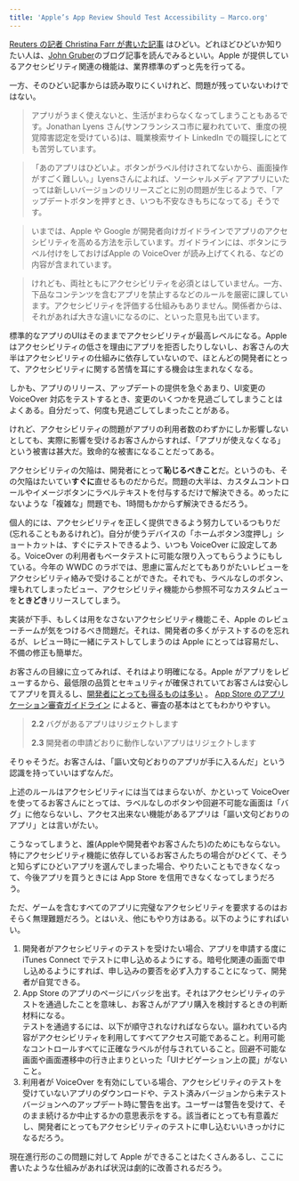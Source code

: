 ```yaml
---
title: 'Apple’s App Review Should Test Accessibility – Marco.org'
---
```


<!--original
July 10, 2014 • [∞http://www.marco.org/2014/07/10/app-review-should-test-accessibility](/2014/07/10/app-review-should-test-accessibility "Permalink")
-->

<!--original
[Christina Farr’s Reuters article](http://www.reuters.com/article/2014/07/09/us-apple-mobilephone-accessibility-idUSKBN0FE12Q20140709) is pretty bad, as helpfully detailed by [John Gruber](http://daringfireball.net/linked/2014/07/10/reuters-accessibility). Apple’s accessibility support leads the industry by a mile.
-->
[Reuters の記者 Christina Farr が書いた記事](http://www.reuters.com/article/2014/07/09/us-apple-mobilephone-accessibility-idUSKBN0FE12Q20140709) はひどい。どれほどひどいか知りたい人は、[John Gruber](http://daringfireball.net/linked/2014/07/10/reuters-accessibility)のブログ記事を読んでみるといい。Apple が提供しているアクセシビリティ関連の機能は、業界標準のずっと先を行ってる。

<!--original
But the actual issue, buried in the sloppy article, is legitimate:
-->
一方、そのひどい記事からは読み取りにくいけれど、問題が残っていないわけではない。

<!--original
> But when apps don’t work, life can grind to a stop. Jonathan Lyens, a San Francisco city employee, who is legally blind, has a hard time browsing jobs on professional networking site LinkedIn.
>
> “The app is insane. Buttons aren’t labeled. It’s difficult to navigate,” said Lyens. When it comes to social media apps, new problems arise with every release, he said. “I get nervous every time I hit the update button.” …
>
> Now, Apple and Google both have developer guidelines on how to make features accessible, such as labeling buttons that can be read by Apple’s VoiceOver software.
>
> But they don’t require accessibility, in contrast to other strictly enforced rules, such as a ban on apps that present crude or objectionable content. Nor do they offer an accessibility rating system, which some disabled advocates say would be a big help.
-->
> アプリがうまく使えないと、生活がまわらなくなってしまうこともあるです。Jonathan Lyens さん(サンフランシスコ市に雇われていて、重度の視覚障害認定を受けている)は、職業検索サイト LinkedIn での職探しにとても苦労しています。

> 「あのアプリはひどいよ。ボタンがラベル付けされてないから、画面操作がすごく難しい。」Lyensさんによれば、ソーシャルメディアアプリにいたっては新しいバージョンのリリースごとに別の問題が生じるようで、「アップデートボタンを押すとき、いつも不安なきもちになってる」そうです。

> いまでは、Apple や Google が開発者向けガイドラインでアプリのアクセシビリティを高める方法を示しています。ガイドラインには、ボタンにラベル付けをしておけばApple の VoiceOver が読み上げてくれる、などの内容が含まれています。

> けれども、両社ともにアクセシビリティを必須とはしていません。一方、下品なコンテンツを含むアプリを禁止するなどのルールを厳密に課しています。アクセシビリティを評価する仕組みもありません。関係者からは、それがあれば大きな違いになるのに、といった意見も出ています。

<!--original
Apps with standard UIs get most accessibility for free, Apple doesn’t reject apps for inaccessibility, and most customers don’t rely on accessibility tools, so most developers never hear about accessibility problems.
-->
標準的なアプリのUIはそのままでアクセシビリティが最高レベルになる。Apple はアクセシビリティの低さを理由にアプリを拒否したりしないし、お客さんの大半はアクセシビリティの仕組みに依存していないので、ほとんどの開発者にとって、アクセシビリティに関する苦情を耳にする機会は生まれなくなる。

<!--original
In the rush to get apps and updates out the door, it’s easy to forget to test every UI change with VoiceOver. I’ve certainly forgotten many times.
-->
しかも、アプリのリリース、アップデートの提供を急ぐあまり、UI変更の VoiceOver 対応をテストするとき、変更のいくつかを見過ごしてしまうことはよくある。自分だって、何度も見過ごしてしまったことがある。

<!--original
But while accessibility problems only affect a small percentage of an app’s userbase, their impact can be extremely damaging or fatal to those customers’ ability to use the app.
-->
けれど、アクセシビリティの問題がアプリの利用者数のわずかにしか影響しないとしても、実際に影響を受けるお客さんからすれば、「アプリが使えなくなる」という被害は甚大だ。致命的な被害になることだってある。

<!--original
Accessibility failures should be *embarrassments* to all developers because they’re usually *very* easy to fix. For most problems, you just need to add label text to a custom control or image button. Rare “complex” issues are usually less than an hour’s work.
-->
アクセシビリティの欠陥は、開発者にとって**恥じるべきこと**だ。というのも、その欠陥はたいてい**すぐに**直せるものだからだ。問題の大半は、カスタムコントロールやイメージボタンにラベルテキストを付与するだけで解決できる。めったにないような「複雑な」問題でも、1時間もかからず解決できるだろう。

<!--original
I try hard to get accessibility right… when I remember to. My triple-tap home-button shortcut is always mapped to VoiceOver so I can easily test. I include VoiceOver users in betas whenever possible and had an extremely valuable and insightful accessibility review in the WWDC labs this year. But I *still* occasionally ship unlabeled buttons, hidden-view clutter, or inaccessible custom views.
-->
個人的には、アクセシビリティを正しく提供できるよう努力しているつもりだ(忘れることもあるけれど)。自分が使うデバイスの「ホームボタン3度押し」ショートカットは、すぐにテストできるよう、いつも VoiceOver に設定してある。VoiceOver の利用者もベータテストに可能な限り入ってもらうようにもしている。今年の WWDC のラボでは、思慮に富んだとてもありがたいレビューをアクセシビリティ絡みで受けることができた。それでも、ラベルなしのボタン、埋もれてしまったビュー、アクセシビリティ機能から参照不可なカスタムビューを**ときどき**リリースしてしまう。

<!--original
Poor or broken accessibility is exactly the sort of problem that Apple’s App Review team *should* check for: many developers forget to test it, it’s easy for Apple to quickly test when reviewing each app, and it’s easy to fix.
-->
実装が下手、もしくは用をなさないアクセシビリティ機能こそ、Apple のレビューチームが気をつけるべき問題だ。それは、開発者の多くがテストするのを忘れるが、レビュー時に一緒にテストしてしまうのは Apple にとっては容易だし、不備の修正も簡単だ。

<!--original
It’s even more clear when considering the customers’ point of view. App Review assures customers of minimum quality and security standards so they feel comfortable buying apps, and [we all benefit](http://www.marco.org/2011/02/04/ode-to-the-app-review-team) from it. The [App Store Review Guidelines](https://developer.apple.com/appstore/resources/approval/guidelines.html) are quite clear on the basics:
-->
お客さんの目線に立ってみれば、それはより明確になる。Apple がアプリをレビューするから、最低限の品質とセキュリティが確保されていてお客さんは安心してアプリを買えるし、[開発者にとっても得るものは多い](http://www.marco.org/2011/02/04/ode-to-the-app-review-team) 。
 [App Store のアプリケーション審査ガイドライン](https://developer.apple.com/appstore/resources/approval/guidelines.html) によると、審査の基本はとてもわかりやすい。

<!--original
> **2.2** Apps that exhibit bugs will be rejected
>
> **2.3** Apps that do not perform as advertised by the developer will be rejected
-->
> **2.2** バグがあるアプリはリジェクトします
>
> **2.3** 開発者の申請どおりに動作しないアプリはリジェクトします

<!--original
Of course. Customers should know that they’re getting what’s promised.
-->
そりゃそうだ。お客さんは、「謳い文句どおりのアプリが手に入るんだ」という認識を持っていいはずなんだ。

<!--original
But those rules aren’t applied to accessibility. For a customer who uses VoiceOver, rows of unlabeled buttons and inescapable screens are “bugs”, and an app with inaccessible features certainly does not “perform as advertised”.
-->
上述のルールはアクセシビリティには当てはまらないが、かといって VoiceOver を使ってるお客さんにとっては、ラベルなしのボタンや回避不可能な画面は「バグ」に他ならないし、アクセス出来ない機能があるアプリは「謳い文句どおりのアプリ」とは言いがたい。

<!--original
This sucks for everyone: Apple, developers, and most of all, customers relying on accessibility aides who unknowingly pick a bad app, can’t do what they need, and now can’t trust the App Store with future purchases.
-->
こうなってしまうと、誰(Appleや開発者やお客さんたち)のためにもならない。特にアクセシビリティ機能に依存しているお客さんたちの場合がひどくて、そうと知らずにひどいアプリを選んでしまった場合、やりたいこともできなくなって、今後アプリを買うときには App Store を信用できなくなってしまうだろう。

<!--original
Requiring all apps and games to be completely accessible is probably infeasible. But that’s not the only option. My proposed fix:
-->
ただ、ゲームを含むすべてのアプリに完璧なアクセシビリティを要求するのはおそらく無理難題だろう。とはいえ、他にもやり方はある。以下のようにすればいい。

<!--original
1.  Allow developers to *opt into* accessibility testing for each submission in iTunes Connect. Put it on the screen that asks about cryptography so all developers must answer it and are made aware of it.
2.  Show a small badge on each app’s page in the Store that passes accessibility testing. This helps customers make buying decisions for their needs.
-->
<!--original
    Passing requires all advertised functionality to be accessible, all accessible controls to have accurate labels, and no navigational traps such as inescapable screens or stuck states.
-->
<!--original
3.  If a user has VoiceOver enabled while downloading an app that has *not* been tested for accessibility, or while updating a previously tested app to to an untested version, show a warning dialog and ask them to confirm whether they still want to proceed. This helps them *and* gives developers a good reason to opt into accessibility testing.
-->
1. 開発者がアクセシビリティのテストを受けたい場合、アプリを申請する度に iTunes Connect でテストに申し込めるようにする。暗号化関連の画面で申し込めるようにすれば、申し込みの要否を必ず入力することになって、開発者が自覚できる。
2. App Store のアプリのページにバッジを出す。それはアクセシビリティのテストを通過したことを意味し、お客さんがアプリ購入を検討するときの判断材料になる。  
テストを通過するには、以下が順守されなければならない。謳われている内容がアクセシビリティを利用してすべてアクセス可能であること。利用可能なコントロールすべてに正確なラベルが付与されていること。回避不可能な画面や画面遷移中の行き止まりといった「UIナビゲーション上の罠」がないこと。
3. 利用者が VoiceOver を有効にしている場合、アクセシビリティのテストを受けていないアプリのダウンロードや、テスト済みバージョンから未テストバージョンへのアップデート時に警告を出す。ユーザーは警告を受けて、そのまま続けるか中止するかの意思表示をする。該当者にとっても有意義だし、開発者にとってもアクセシビリティのテストに申し込むいいきっかけになるだろう。

<!--original
There’s definitely more Apple can do to address this very real problem, and a system like this would make a huge difference.
-->
現在進行形のこの問題に対して Apple ができることはたくさんあるし、ここに書いたような仕組みがあれば状況は劇的に改善されるだろう。
